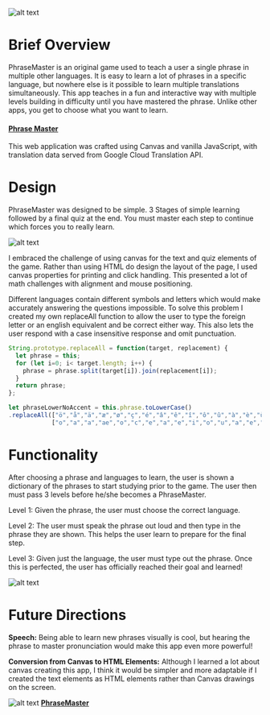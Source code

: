 ![alt text](https://res.cloudinary.com/make-anything/image/upload/v1507229621/PMLogopxlr2_fcqdqr.png "PhraseMaster Logo")


Brief Overview
==

PhraseMaster is an original game used to teach a user a single phrase in multiple other languages. It is easy to learn a lot of phrases in a specific language, but nowhere else is it possible to learn multiple translations simultaneously. This app teaches in a fun and interactive way with multiple levels building in difficulty until you have mastered the phrase.  Unlike other apps, you get to choose what you want to learn.

####   [Phrase Master](https://www.phrasemaster.fun/ "PhraseMaster")


This web application was crafted using Canvas and vanilla JavaScript, with translation data served from Google Cloud Translation API.



Design
==

PhraseMaster was designed to be simple.  3 Stages of simple learning followed by a final quiz at the end.  You must master each step to continue which forces you to really learn.   

![alt text](http://res.cloudinary.com/make-anything/image/upload/c_scale,h_540/v1507313743/Screen_Shot_2017-10-06_at_11.13.26_AM_mugzd3.png "Selection Stage")

I embraced the challenge of using canvas for the text and quiz elements of the game.  Rather than using HTML do design the layout of the page, I used canvas properties for printing and click handling.  This presented a lot of math challenges with alignment and mouse positioning.  

Different languages contain different symbols and letters which would make accurately answering the questions impossible.  To solve this problem I created my own replaceAll function to allow the user to type the foreign letter or an english equivalent and be correct either way.  This also lets the user respond with a case insensitive response and omit punctuation.

```javascript
String.prototype.replaceAll = function(target, replacement) {
  let phrase = this;
  for (let i=0; i< target.length; i++) {
    phrase = phrase.split(target[i]).join(replacement[i]);
  }
  return phrase;
};

let phraseLowerNoAccent = this.phrase.toLowerCase()
.replaceAll(["ö","å","ä","æ","ø","ç","é","â","ê","î","ô","û","à","è","ù","ë","ï","ü","á","í","ó","ú","ñ","¿","¡",".","!","?"],
            ["o","a","a","ae","o","c","e","a","e","i","o","u","a","e","u","e","i","u","a","i","o","u","n","","","","",""]);
```

Functionality
==

After choosing a phrase and languages to learn, the user is shown a dictionary of the phrases to start studying prior to the game.  The user then must pass 3 levels before he/she becomes a PhraseMaster.

Level 1: Given the phrase, the user must choose the correct language.

Level 2: The user must speak the phrase out loud and then type in the phrase they are shown.  This helps the user learn to prepare for the final step.

Level 3:  Given just the language, the user must type out the phrase.  Once this is perfected, the user has officially reached their goal and learned!

![alt text](https://res.cloudinary.com/make-anything/image/upload/v1507363550/giphy_sghtbv.gif
  "Sample Game")

Future Directions
==

**Speech:**
Being able to learn new phrases visually is cool, but hearing the phrase to master pronunciation would make this app even more powerful!

**Conversion from Canvas to HTML Elements:**
Although I learned a lot about canvas creating this app, I think it would be simpler and more adaptable if I created the text elements as HTML elements rather than Canvas drawings on the screen.

 ![alt text](https://res.cloudinary.com/make-anything/image/upload/c_scale,h_200/v1507274657/PMLogopxlrSquare3_tuwsca.png
 "PhraseMaster Logo")   **[PhraseMaster](https://Phrasemaster.fun "PhraseMaster")**
